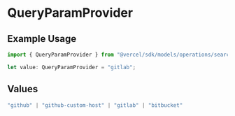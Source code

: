 # QueryParamProvider

## Example Usage

```typescript
import { QueryParamProvider } from "@vercel/sdk/models/operations/searchrepo.js";

let value: QueryParamProvider = "gitlab";
```

## Values

```typescript
"github" | "github-custom-host" | "gitlab" | "bitbucket"
```